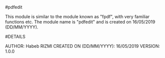 #pdfedit

This module is similar to the module known as "fpdf", with
very familiar functions etc. The module name is "pdfedit" and is created
on 16/05/2019 (DD/MM/YYYY).

#DETAILS

AUTHOR: Habeb RIZMI
CREATED ON (DD/MM/YYYY): 16/05/2019
VERSION: 1.0.0
